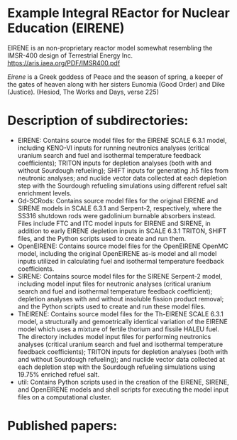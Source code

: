 # Example Integral REactor for Nuclear Education (EIRENE) 

EIRENE is an non-proprietary reactor model somewhat resembling the IMSR-400 design of Terrestrial Energy Inc. https://aris.iaea.org/PDF/IMSR400.pdf

*Eirene* is a Greek goddess of Peace and the season of spring, a keeper of the gates of heaven along with her sisters Eunomia (Good Order) and Dike (Justice). (Hesiod, The Works and Days, verse 225)

# Description of subdirectories:
* EIRENE: Contains source model files for the EIRENE SCALE 6.3.1 model, including KENO-VI inputs for running neutronics analyses (critical uranium search and fuel and isothermal temperature feedback coefficients); TRITON inputs for depletion analyses (both with and without Sourdough refueling); SHIFT inputs for generating .h5 files from neutronic analyses; and nuclide vector data collected at each depletion step with the Sourdough refueling simulations using different refuel salt enrichment levels.
* Gd-SCRods: Contains source model files for the original EIRENE and SIRENE models in SCALE 6.3.1 and Serpent-2, respectively, where the SS316 shutdown rods were gadolinium burnable absorbers instead. Files include FTC and ITC model inputs for EIRENE and SIRENE, in addition to early EIRENE depletion inputs in SCALE 6.3.1 TRITON, SHIFT files, and the Python scripts used to create and run them.
* OpenEIRENE: Contains source model files for the OpenEIRENE OpenMC model, including the original OpenEIRENE as-is model and all model inputs utilized in calculating fuel and isothermal temperature feedback coefficients.
* SIRENE: Contains source model files for the SIRENE Serpent-2 model, including model input files for neutronic analyses (critical uranium search and fuel and isothermal temperature feedback coefficient); depletion analyses with and without insoluble fission product removal; and the Python scripts used to create and run these model files.
* ThEIRENE: Contains source model files for the Th-EIRENE SCALE 6.3.1 model, a structurally and gemoetrically identical variation of the EIRENE model which uses a mixture of fertile thorium and fissile HALEU fuel. The directory includes model input files for performing neutronics analyses (critical uranium search and fuel and isothermal temperature feedback coefficients); TRITON inputs for depletion analyses (both with and without Sourdough refueling); and nuclide vector data collected at each depletion step with the Sourdough refueling simulations using 19.75% enriched refuel salt.
* util: Contains Python scripts used in the creation of the EIRENE, SIRENE, and OpenEIRENE models and shell scripts for executing the model input files on a computational cluster.

# Published papers:



